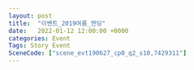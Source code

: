 ```yaml
---
layout: post
title:  "이벤트_2019여름_엔딩"
date:   2022-01-12 12:00:00 +0000
categories: Event
Tags: Story Event
SceneCode: ["scene_evt190627_cp0_q2_s10,7429311"]
---
```

